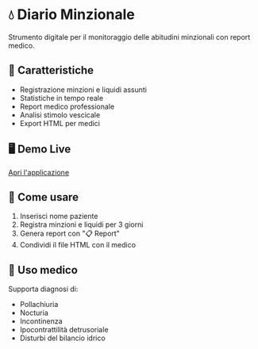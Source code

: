 # 💧 Diario Minzionale

Strumento digitale per il monitoraggio delle abitudini minzionali con report medico.

## 🎯 Caratteristiche
- Registrazione minzioni e liquidi assunti
- Statistiche in tempo reale  
- Report medico professionale
- Analisi stimolo vescicale
- Export HTML per medici

## 🖥️ Demo Live
[Apri l'applicazione](https://occhi0.github.io/diario-minzionale)

## 📱 Come usare
1. Inserisci nome paziente
2. Registra minzioni e liquidi per 3 giorni
3. Genera report con "📋 Report"
4. Condividi il file HTML con il medico

## 🏥 Uso medico
Supporta diagnosi di:
- Pollachiuria
- Nocturia  
- Incontinenza
- Ipocontrattilità detrusoriale
- Disturbi del bilancio idrico